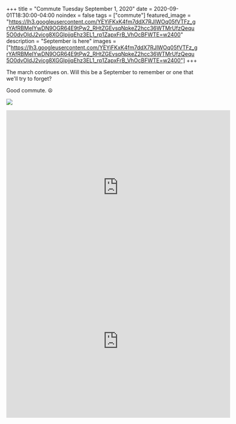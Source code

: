 +++
title =  "Commute Tuesday September 1, 2020"
date = 2020-09-01T18:30:00-04:00
noindex = false
tags = ["commute"]
featured_image = "https://lh3.googleusercontent.com/YEYiFKxK4fm7ddX7RJlWOq05fVTFz_grYAfRBMeIYwDN9OGR64E9tPw2_RHtZGEvsqNpkeZ2hcc36WTMrUfzQequ5O0dvOIdJ2vicg8XGGlpjjqEhz3EL1_rp1ZapxFrB_VhOcBFWTE=w2400"
description = "September is here"
images = ["https://lh3.googleusercontent.com/YEYiFKxK4fm7ddX7RJlWOq05fVTFz_grYAfRBMeIYwDN9OGR64E9tPw2_RHtZGEvsqNpkeZ2hcc36WTMrUfzQequ5O0dvOIdJ2vicg8XGGlpjjqEhz3EL1_rp1ZapxFrB_VhOcBFWTE=w2400"]
+++

The march continues on. Will this be a September to remember or one that we'll try to forget?

Good commute. ☮

<a href='https://lh3.googleusercontent.com/YEYiFKxK4fm7ddX7RJlWOq05fVTFz_grYAfRBMeIYwDN9OGR64E9tPw2_RHtZGEvsqNpkeZ2hcc36WTMrUfzQequ5O0dvOIdJ2vicg8XGGlpjjqEhz3EL1_rp1ZapxFrB_VhOcBFWTE=w2400'><img src='https://lh3.googleusercontent.com/YEYiFKxK4fm7ddX7RJlWOq05fVTFz_grYAfRBMeIYwDN9OGR64E9tPw2_RHtZGEvsqNpkeZ2hcc36WTMrUfzQequ5O0dvOIdJ2vicg8XGGlpjjqEhz3EL1_rp1ZapxFrB_VhOcBFWTE=w2400'></a>

<iframe height='405' width='590' frameborder='0' allowtransparency='true' scrolling='no' src='https://www.strava.com/activities/3995183076/embed/5281c41c837f9f6c9a3547b0ae22728f91ecd2a1'></iframe>

<iframe height='405' width='590' frameborder='0' allowtransparency='true' scrolling='no' src='https://www.strava.com/activities/3998320561/embed/c19f1911d79b297daf668deac8ab10791224379c'></iframe>
